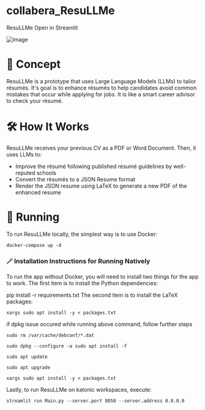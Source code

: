 # collabera_ResuLLMe

ResuLLMe Open in Streamlit  

![image](https://github.com/Katonic-ML-Marketplace/collabera_ResuLLMe/assets/124993015/eeae0104-b63d-4aef-bcce-05487ffddb0f)

# 🚀 Concept

ResuLLMe is a prototype that uses Large Language Models (LLMs) to tailor résumés. It's goal is to enhance résumés to help candidates avoid common mistakes that occur while applying for jobs. It is like a smart career advisor to check your résumé.

# 🛠 How It Works
ResuLLMe receives your previous CV as a PDF or Word Document. Then, it uses LLMs to:

- Improve the résumé following published résumé guidelines by well-reputed schools
- Convert the résumés to a JSON Resume format
- Render the JSON resume using LaTeX to generate a new PDF of the enhanced resume
# 🏃 Running

To run ResuLLMe locally, the simplest way is to use Docker:

    docker-compose up -d

### 🪄 Installation Instructions for Running Natively
To run the app without Docker, you will need to install two things for the app to work. The first item is to install the Python dependencies:

pip install -r requirements.txt
The second item is to install the LaTeX packages:

    xargs sudo apt install -y < packages.txt

if dpkg issue occured while running above command, follow further steps

    sudo rm /var/cache/debconf/*.dat

    sudo dpkg --configure -a sudo apt install -f

    sudo apt update

    sudo apt upgrade

    xargs sudo apt install -y < packages.txt
Lastly, to run ResuLLMe on katonic workspaces, execute:

    streamlit run Main.py --server.port 8050 --server.address 0.0.0.0



